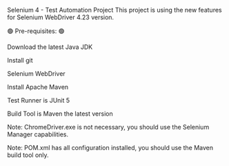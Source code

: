 Selenium 4 - Test Automation Project
This project is using the new features for Selenium WebDriver 4.23 version.

🟢 Pre-requisites: 🟢

Download the latest Java JDK 

Install git 

Selenium WebDriver 

Install Apache Maven 

Test Runner is JUnit 5 

Build Tool is Maven the latest version

Note: ChromeDriver.exe is not necessary, you should use the Selenium Manager capabilities.

Note: POM.xml has all configuration installed, you should use the Maven build tool only.
